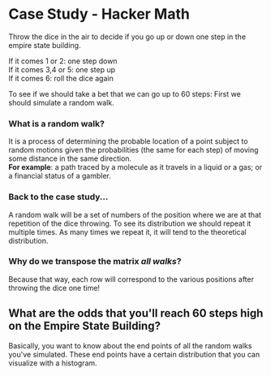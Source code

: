# Case Study - Hacker Math
Throw the dice in the air to decide if you go up or down one step in the empire state building.

If it comes 1 or 2: one step down\
If it comes 3,4 or 5: one step up\
If it comes 6: roll the dice again

To see if we should take a bet that we can go up to 60 steps:
First we should simulate a random walk.

### What is a random walk?
It is a process of determining the probable location of a point subject to random motions
given the probabilities (the same for each step) of moving some distance in the same
direction.\
**For example**: a path traced by a molecule as it travels in a liquid or a gas; or 
a financial status of a gambler.

### Back to the case study...
A random walk will be a set of numbers of the position where we are at that repetition
of the dice throwing. 
To see its distribution we should repeat it multiple times.
As many times we repeat it, it will tend to the theoretical distribution.

### Why do we transpose the matrix _all walks_?
Because that way, each row will correspond to the various positions after throwing
the dice one time!

## What are the odds that you'll reach 60 steps high on the Empire State Building?

Basically, you want to know about the end points of all the random walks you've
simulated. These end points have a certain distribution that you can visualize with a histogram.